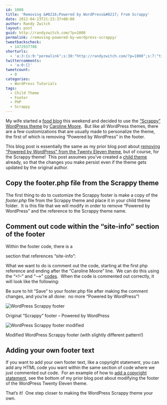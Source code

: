 ```yaml
---
id: 1008
title: 'Removing &#8216;Powered by WordPress&#8217; From Scrappy'
date: 2012-04-23T21:23:37+00:00
author: Randy Zwitch
layout: post
guid: http://randyzwitch.com/?p=1008
permalink: /removing-powered-by-wordpress-scrappy/
tweetbackscheck:
  - 1472937708
shorturls:
  - 'a:3:{s:9:"permalink";s:30:"http://randyzwitch.com/?p=1008";s:7:"tinyurl";s:26:"http://tinyurl.com/6nkkpuu";s:4:"isgd";s:19:"http://is.gd/SQvfFc";}'
twittercomments:
  - 'a:0:{}'
tweetcount:
  - 0
categories:
  - WordPress Tutorials
tags:
  - Child Theme
  - Footer
  - PHP
  - Scrappy
---
```

My wife started a <a title="Zwitchen.com | What's Cookin'?" href="http://zwitchen.com" target="_blank">food blog</a> this weekend and decided to use the <a title="Scrappy WordPress theme" href="http://wordpress.org/extend/themes/scrappy" target="_blank">&#8220;Scrappy&#8221; WordPress theme</a> by <a href="http://carolinethemes.com/2011/11/04/scrappy/" target="_blank">Caroline Moore</a>.  But like all WordPress themes, there are a few customizations that are usually made to personalize the theme, the first of which is removing &#8220;Powered by WordPress&#8221; in the footer.

This blog post is essentially the same as my prior blog post about <a title="Removing Powered by WordPress from Twenty Eleven theme" href="http://randyzwitch.com/removing-powered-by-wordpress-twenty-eleven/" target="_blank">removing &#8220;Powered by WordPress&#8221; from the Twenty Eleven theme</a>, but of course, for the Scrappy theme!  This post assumes you&#8217;ve created a <a title="Creating a WordPress child theme" href="http://randyzwitch.com/twenty-eleven-child-theme-creating-css-file/" target="_blank">child theme</a> already, so that the changes you make persist even if the theme gets updated by the original author.

<!--more-->

## Copy the footer.php file from the Scrappy theme

The first thing to do to customize the Scrappy footer is make a copy of the _footer.php_ file from the Scrappy theme and place it in your child theme folder.  It is this file that we will modify in order to remove &#8220;Powered by WordPress&#8221; and the reference to the Scrappy theme name.
  

  


## Comment out code within the &#8220;site-info&#8221; section of the footer

Within the footer code, there is a <div> section that references &#8220;site-info&#8221;:


  
What we want to do is comment out the code, starting at the first php reference and ending after the &#8220;Caroline Moore&#8221; line.  We can do this using the &#8220;<!&#8211;&#8221; and &#8220;&#8211;>&#8221; <a title="HTML Tag Comments article" href="http://www.w3schools.com/tags/tag_comment.asp" target="_blank">codes</a>.  When the code is commented out correctly, it will look like the following:



Be sure to hit &#8220;Save&#8221; to your footer.php file after making the comment changes, and you&#8217;re all done:  no more &#8220;Powered by WordPress&#8221;!

<div id="attachment_1012" style="width: 660px" class="wp-caption alignleft">
  <img class="size-full wp-image-1012" title="wordpress-scrappy-footer-original" alt="WordPress Scrappy footer" src="http://i2.wp.com/randyzwitch.com/wp-content/uploads/2012/04/wordpress-scrappy-footer-original.png?fit=650%2C86" srcset="http://i2.wp.com/randyzwitch.com/wp-content/uploads/2012/04/wordpress-scrappy-footer-original.png?w=650 650w, http://i2.wp.com/randyzwitch.com/wp-content/uploads/2012/04/wordpress-scrappy-footer-original.png?resize=150%2C19 150w, http://i2.wp.com/randyzwitch.com/wp-content/uploads/2012/04/wordpress-scrappy-footer-original.png?resize=300%2C39 300w, http://i2.wp.com/randyzwitch.com/wp-content/uploads/2012/04/wordpress-scrappy-footer-original.png?resize=500%2C66 500w" sizes="(max-width: 650px) 100vw, 650px" data-recalc-dims="1" />
  
  <p class="wp-caption-text">
    Original &#8220;Scrappy&#8221; footer &#8211; Powered by WordPress
  </p>
</div>

<div id="attachment_1013" style="width: 660px" class="wp-caption alignleft">
  <img class=" wp-image-1013" title="wordpress-scrappy-footer-modified" alt="WordPress Scrappy footer modified" src="http://i0.wp.com/randyzwitch.com/wp-content/uploads/2012/04/wordpress-scrappy-footer-modified.png?resize=650%2C66" srcset="http://i0.wp.com/randyzwitch.com/wp-content/uploads/2012/04/wordpress-scrappy-footer-modified.png?w=650 650w, http://i0.wp.com/randyzwitch.com/wp-content/uploads/2012/04/wordpress-scrappy-footer-modified.png?resize=150%2C15 150w, http://i0.wp.com/randyzwitch.com/wp-content/uploads/2012/04/wordpress-scrappy-footer-modified.png?resize=300%2C30 300w, http://i0.wp.com/randyzwitch.com/wp-content/uploads/2012/04/wordpress-scrappy-footer-modified.png?resize=500%2C50 500w" sizes="(max-width: 650px) 100vw, 650px" data-recalc-dims="1" />
  
  <p class="wp-caption-text">
    Modified WordPress Scrappy footer (with slightly different pattern!)
  </p>
</div>

## Adding your own footer text

If you want to add your own footer text, like a copyright statement, you can add any HTML code you want within the same section of code where we just commented out code.  For an example of how to <a href="http://randyzwitch.com/removing-powered-by-wordpress-twenty-eleven/" target="_blank">add a copyright statement</a>, see the bottom of my prior blog post about modifying the footer of the WordPress Twenty Eleven theme.

That&#8217;s it!  One step closer to making the WordPress Scrappy theme your own.